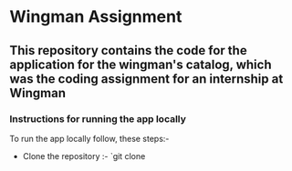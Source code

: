 # Wingman Assignment 
## This repository contains the code for the application for the wingman's catalog, which was the coding assignment for an internship at Wingman

### Instructions for running the app locally
To run the app locally follow, these steps:-
- Clone the repository :- `git clone 
